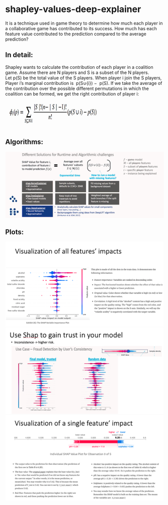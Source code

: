 # shapley-values-deep-explainer
It is a technique used in game theory to determine how much each player in a collaborative game has contributed to its success.
How much has each feature value contributed to the prediction compared to the average prediction?

## In detail:
Shapley wants to calculate the contribution of each player in a coalition game. 
Assume there are N players and S is a subset of the N players. 
Let p(S) be the total value of the S players. When player i join the S players, Player i’s marginal contribution is  p(S∪{i}) −  p(S). 
If we take the average of the contribution over the possible different permutations in which the coalition can be formed, we get the right contribution of player i:
<img src="shap.png" width="300" height="100">

## Algorithms:
![](shap1.png)

## Plots: 
![](plot00.png) 
![](plot01.png) 
![](plot02.png) 
